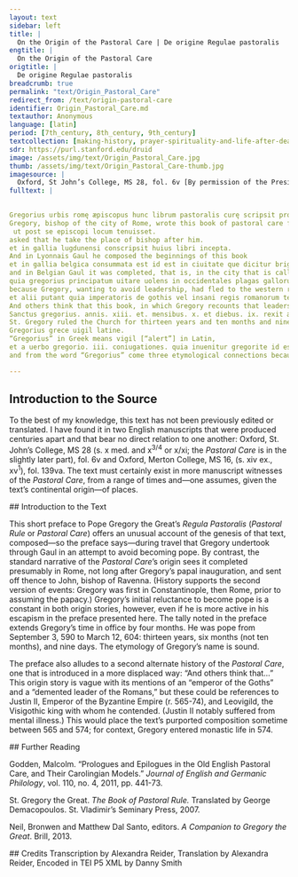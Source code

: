 ```yaml
---
layout: text
sidebar: left
title: |
  On the Origin of the Pastoral Care | De origine Regulae pastoralis
engtitle: |
  On the Origin of the Pastoral Care
origtitle: |
  De origine Regulae pastoralis
breadcrumb: true
permalink: "text/Origin_Pastoral_Care"
redirect_from: /text/origin-pastoral-care
identifier: Origin_Pastoral_Care.md
textauthor: Anonymous
language: [latin]
period: [7th_century, 8th_century, 9th_century]
textcollection: [making-history, prayer-spirituality-and-life-after-death-global-medieval-perspectives]
sdr: https://purl.stanford.edu/druid 
image: /assets/img/text/Origin_Pastoral_Care.jpg
thumb: /assets/img/text/Origin_Pastoral_Care-thumb.jpg
imagesource: |
  Oxford, St John’s College, MS 28, fol. 6v [By permission of the President and Fellows of St John's College Oxford]
fulltext: |
  

Gregorius urbis romę æpiscopus hunc librum pastoralis curę scripsit pro excusatione episcoporum eo quod pelagius illius nutritor et romanę æcclesię princeps eum rogabat.
Gregory, bishop of the city of Rome, wrote this book of pastoral care for the benefit of bishops because Pelagius, his mentor and head of the Roman church,
 ut post se episcopi locum tenuisset.
asked that he take the place of bishop after him.
et in gallia lugdunensi conscripsit huius libri incepta.
And in Lyonnais Gaul he composed the beginnings of this book
et in gallia belgica consummata est id est in ciuitate que dicitur brigalis
and in Belgian Gaul it was completed, that is, in the city that is called Bruges,
quia gregorius principatum uitare uolens in occidentales plagas gallorum fugerat.
because Gregory, wanting to avoid leadership, had fled to the western regions of Gaul.
et alii putant quia imperatoris de gothis vel insani regis romanorum tempore hic liber conscriptus est in quo narrat gregorius opus esse difficile principatum æcclesię;
And others think that this book, in which Gregory recounts that leadership of the Church is difficult work, was begun at the time of the emperor of the Goths or of the demented leader of the Romans.
Sanctus gregorius. annis. xiii. et. mensibus. x. et diebus. ix. rexit æcclesiam;
St. Gregory ruled the Church for thirteen years and ten months and nine days.
Gregorius grece uigil latine.
“Gregorius” in Greek means vigil [“alert”] in Latin,
et a uerbo gregorio. iii. coniugationes. quia inuenitur gregorite id est uigilate.
and from the word “Gregorius” come three etymological connections because “gregorite” – that is, vigilate [“you (pl.) watch”] – is found.

--- 
```

## Introduction to the Source 
<p>To the best of my knowledge, this text has not been previously edited or translated. I have found it in two English manuscripts that were produced centuries apart and that bear no direct relation to one another: Oxford, St. John’s College, MS 28 (s. x med. and x<sup>3/4</sup> or x/xi; the <em>Pastoral Care</em> is in the slightly later part), fol. 6v and Oxford, Merton College, MS 16, (s. xiv ex., xv<sup>1</sup>), fol. 139va. The text must certainly exist in more manuscript witnesses of the <em>Pastoral Care</em>, from a range of times and—one assumes, given the text’s continental origin—of places.</p>
## Introduction to the Text 
<p>This short preface to Pope Gregory the Great’s <em>Regula Pastoralis</em> (<em>Pastoral Rule</em> or <em>Pastoral Care</em>) offers an unusual account of the genesis of that text, composed—so the preface says—during travel that Gregory undertook through Gaul in an attempt to avoid becoming pope. By contrast, the standard narrative of the <em>Pastoral Care</em>’s origin sees it completed presumably in Rome, not long after Gregory’s papal inauguration, and sent off thence to John, bishop of Ravenna. (History supports the second version of events: Gregory was first in Constantinople, then Rome, prior to assuming the papacy.) Gregory’s initial reluctance to become pope is a constant in both origin stories, however, even if he is more active in his escapism in the preface presented here. The tally noted in the preface extends Gregory’s time in office by four months. He was pope from September 3, 590 to March 12, 604: thirteen years, six months (not ten months), and nine days. The etymology of Gregory’s name is sound.</p> <p>The preface also alludes to a second alternate history of the <em>Pastoral Care</em>, one that is introduced in a more displaced way: “And others think that…” This origin story is vague with its mentions of an “emperor of the Goths” and a “demented leader of the Romans,” but these could be references to Justin II, Emperor of the Byzantine Empire (r. 565-74), and Leovigild, the Visigothic king with whom he contended. (Justin II notably suffered from mental illness.) This would place the text’s purported composition sometime between 565 and 574; for context, Gregory entered monastic life in 574.</p>
## Further Reading 
<p>Godden, Malcolm. “Prologues and Epilogues in the Old English Pastoral Care, and Their Carolingian Models.” <em>Journal of English and Germanic Philology</em>, vol. 110, no. 4, 2011, pp. 441-73.</p> <p>St. Gregory the Great. <em>The Book of Pastoral Rule.</em> Translated by George Demacopoulos. St. Vladimir’s Seminary Press, 2007.</p> <p>Neil, Bronwen and Matthew Dal Santo, editors. <em>A Companion to Gregory the Great</em>. Brill, 2013.</p>
## Credits
Transcription by Alexandra Reider, Translation by Alexandra Reider, Encoded in TEI P5 XML by Danny Smith
